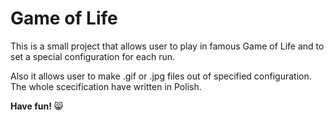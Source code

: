 # Game of Life
This is a small project that allows user to play in famous Game of Life and to set a special configuration for each run.

Also it allows user to make .gif or .jpg files out of specified configuration. The whole scecification have written in Polish.

**Have fun!** 😸
